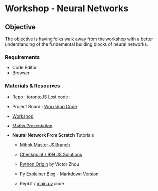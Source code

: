 # Workshop - Neural Networks
## Objective

The objective is having folks walk away from the workshop with a better
understanding of the fundemental building blocks of neural networks.

### Requirements

 - Code Editor
 - Browser


### Materials & Resources

* Repo : [torontoJS](https://github.com/mori-c/meetups/tree/master/torontojs/neural-network-js)
Lost code : [](meetups/torontojs/2019/april/neural-network-js/src/mori-c-neural-network-js-master.zips)

* Project Board : [Workshop Code](https://github.com/mori-c/meetups/projects/11) 

* [Workshop](https://www.meetup.com/torontojs/events/bqlmqpyzfbqb/) 
* [Maths Presentation](https://docs.google.com/presentation/d/1Sb3t4PEfWOP3ef5e3XWpkOGrNnQJLF-uS-lAie_XQWE/edit?usp=sharing)
* **Neural Network From Scratch** Tutorials
  * [Mihok Master JS Branch](https://github.com/mihok/workshop-apr19)
  * [Checkpoint / 999 JS Solutions](https://github.com/mihok/workshop-apr19/tree/checkpoint/999) 
  
  * [Python Origin](https://github.com/vzhou842/neural-network-from-scratch) by Victor Zhou
  * [Py Explainer Blog](https://victorzhou.com/blog/intro-to-neural-networks/) -  [Markdown Version](https://github.com/vzhou842/victorzhou.com/blob/master/content/posts/2019-03-03-intro-to-neural-networks.md) 
  * Repl.it / [main.py](https://repl.it/@vzhou842/An-Introduction-to-Neural-Networks) code
